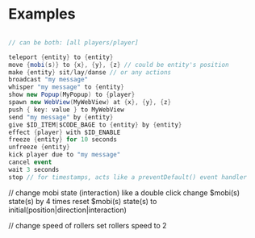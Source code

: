 # Examples

```cs

// can be both: [all players/player]

teleport {entity} to {entity}
move {mobi(s)} to {x}, {y}, {z} // could be entity's position
make {entity} sit/lay/danse // or any actions
broadcast "my message"
whisper "my message" to {entity}
show new Popup(MyPopup) to {player}
spawn new WebView(MyWebView) at {x}, {y}, {z}
push { key: value } to MyWebView
send "my message" by {entity}
give $ID_ITEM|$CODE_BAGE to {entity} by {entity}
effect {player} with $ID_ENABLE
freeze {entity} for 10 seconds
unfreeze {entity}
kick player due to "my message"
cancel event
wait 3 seconds
stop // for timestamps, acts like a preventDefault() event handler
```

// change mobi state (interaction) like a double click
change $mobi(s) state(s) by 4 times
reset $mobi(s) state(s) to initial(position|direction|interaction)

// change speed of rollers
set rollers speed to 2
